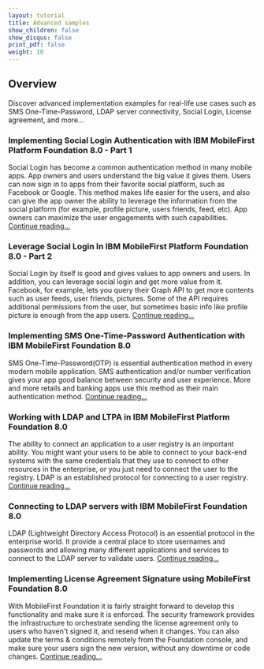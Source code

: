 ```yaml
---
layout: tutorial
title: Advanced samples
show_children: false
show_disqus: false
print_pdf: false
weight: 10
---
```

## Overview
Discover advanced implementation examples for real-life use cases such as SMS One-Time-Password, LDAP server connectivity, Social Login, License agreement, and more...

### Implementing Social Login Authentication with IBM MobileFirst Platform Foundation 8.0 - Part 1
Social Login has become a common authentication method in many mobile apps. App owners and users understand the big value it gives them. Users can now sign in to apps from their favorite social platform, such as Facebook or Google. This method makes life easier for the users, and also can give the app owner the ability to leverage the information from the social platform (for example, profile picture, users friends, feed, etc). App owners can maximize the user engagements with such capabilities. [Continue reading...](https://mobilefirstplatform.ibmcloud.com/blog/2016/04/06/social-login-with-ibm-mobilefirst-platform-foundation/)

### Leverage Social Login In IBM MobileFirst Platform Foundation 8.0 - Part 2
Social Login by itself is good and gives values to app owners and users. In addition, you can leverage social login and get more value from it. Facebook, for example, lets you query their Graph API to get more contents such as user feeds, user friends, pictures. Some of the API requires additional permissions from the user, but sometimes basic info like profile picture is enough from the app users. [Continue reading...](https://mobilefirstplatform.ibmcloud.com/blog/2016/04/12/leverage-the-social-login/)

### Implementing SMS One-Time-Password Authentication with IBM MobileFirst Foundation 8.0
SMS One-Time-Password(OTP) is essential authentication method in every modern mobile application. SMS authentication and/or number verification gives your app good balance between security and user experience. More and more retails and banking apps use this method as their main authentication method. [Continue reading...](https://mobilefirstplatform.ibmcloud.com/blog/2016/07/18/sms-otp-with-ibm-mobilefirst-foundation/)

### Working with LDAP and LTPA in IBM MobileFirst Platform Foundation 8.0
The ability to connect an application to a user registry is an important ability. You might want your users to be able to connect to your back-end systems with the same credentials that they use to connect to other resources in the enterprise, or you just need to connect the user to the registry. LDAP is an established protocol for connecting to a user registry. [Continue reading...](https://mobilefirstplatform.ibmcloud.com/blog/2016/04/21/using-ldap-as-user-registry/)

### Connecting to LDAP servers with IBM MobileFirst Foundation 8.0
LDAP (Lightweight Directory Access Protocol) is an essential protocol in the enterprise world. It provide a central place to store usernames and passwords and allowing many different applications and services to connect to the LDAP server to validate users. [Continue reading...](https://mobilefirstplatform.ibmcloud.com/blog/2016/07/17/connecting-to-LDAP-with-ibm-mobilefirst-foundation/)


### Implementing License Agreement Signature using MobileFirst Foundation 8.0
With MobileFirst Foundation it is fairly straight forward to develop this functionality and make sure it is enforced. The security framework provides the infrastructure to orchestrate sending the license agreement only to users who haven't signed it, and resend when it changes. You can also update the terms & conditions remotely from the Foundation console, and make sure your users sign the new version, without any downtime or code changes. [Continue reading...](https://mobilefirstplatform.ibmcloud.com/blog/2016/07/24/implementing-license-agreement-signature-using-mobilefirst-foundation-v8/)